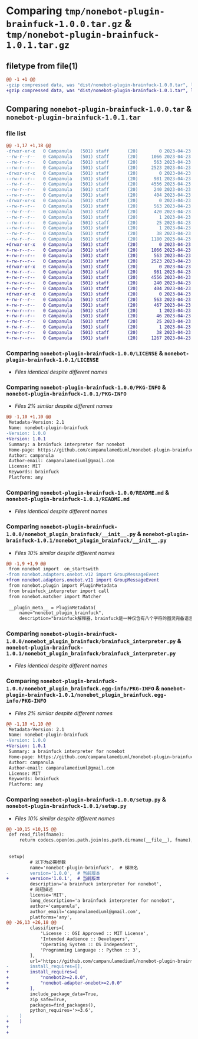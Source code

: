 # Comparing `tmp/nonebot-plugin-brainfuck-1.0.0.tar.gz` & `tmp/nonebot-plugin-brainfuck-1.0.1.tar.gz`

## filetype from file(1)

```diff
@@ -1 +1 @@
-gzip compressed data, was "dist/nonebot-plugin-brainfuck-1.0.0.tar", last modified: Sun Apr 23 03:37:49 2023, max compression
+gzip compressed data, was "dist/nonebot-plugin-brainfuck-1.0.1.tar", last modified: Sun Apr 23 04:11:10 2023, max compression
```

## Comparing `nonebot-plugin-brainfuck-1.0.0.tar` & `nonebot-plugin-brainfuck-1.0.1.tar`

### file list

```diff
@@ -1,17 +1,18 @@
-drwxr-xr-x   0 Campanula   (501) staff       (20)        0 2023-04-23 03:37:49.962647 nonebot-plugin-brainfuck-1.0.0/
--rw-r--r--   0 Campanula   (501) staff       (20)     1066 2023-04-23 03:08:01.000000 nonebot-plugin-brainfuck-1.0.0/LICENSE
--rw-r--r--   0 Campanula   (501) staff       (20)      563 2023-04-23 03:37:49.962381 nonebot-plugin-brainfuck-1.0.0/PKG-INFO
--rw-r--r--   0 Campanula   (501) staff       (20)     2523 2023-04-23 03:22:10.000000 nonebot-plugin-brainfuck-1.0.0/README.md
-drwxr-xr-x   0 Campanula   (501) staff       (20)        0 2023-04-23 03:37:49.959606 nonebot-plugin-brainfuck-1.0.0/nonebot_plugin_brainfuck/
--rw-r--r--   0 Campanula   (501) staff       (20)      981 2023-04-23 03:09:37.000000 nonebot-plugin-brainfuck-1.0.0/nonebot_plugin_brainfuck/__init__.py
--rw-r--r--   0 Campanula   (501) staff       (20)     4556 2023-04-23 02:41:05.000000 nonebot-plugin-brainfuck-1.0.0/nonebot_plugin_brainfuck/brainfuck_interpreter.py
--rw-r--r--   0 Campanula   (501) staff       (20)      240 2023-04-23 02:06:44.000000 nonebot-plugin-brainfuck-1.0.0/nonebot_plugin_brainfuck/error_info.py
--rw-r--r--   0 Campanula   (501) staff       (20)      404 2023-04-23 03:09:37.000000 nonebot-plugin-brainfuck-1.0.0/nonebot_plugin_brainfuck/test.py
-drwxr-xr-x   0 Campanula   (501) staff       (20)        0 2023-04-23 03:37:49.961808 nonebot-plugin-brainfuck-1.0.0/nonebot_plugin_brainfuck.egg-info/
--rw-r--r--   0 Campanula   (501) staff       (20)      563 2023-04-23 03:37:49.000000 nonebot-plugin-brainfuck-1.0.0/nonebot_plugin_brainfuck.egg-info/PKG-INFO
--rw-r--r--   0 Campanula   (501) staff       (20)      420 2023-04-23 03:37:49.000000 nonebot-plugin-brainfuck-1.0.0/nonebot_plugin_brainfuck.egg-info/SOURCES.txt
--rw-r--r--   0 Campanula   (501) staff       (20)        1 2023-04-23 03:37:49.000000 nonebot-plugin-brainfuck-1.0.0/nonebot_plugin_brainfuck.egg-info/dependency_links.txt
--rw-r--r--   0 Campanula   (501) staff       (20)       25 2023-04-23 03:37:49.000000 nonebot-plugin-brainfuck-1.0.0/nonebot_plugin_brainfuck.egg-info/top_level.txt
--rw-r--r--   0 Campanula   (501) staff       (20)        1 2023-04-23 03:33:33.000000 nonebot-plugin-brainfuck-1.0.0/nonebot_plugin_brainfuck.egg-info/zip-safe
--rw-r--r--   0 Campanula   (501) staff       (20)       38 2023-04-23 03:37:49.962741 nonebot-plugin-brainfuck-1.0.0/setup.cfg
--rw-r--r--   0 Campanula   (501) staff       (20)     1180 2023-04-23 03:37:49.000000 nonebot-plugin-brainfuck-1.0.0/setup.py
+drwxr-xr-x   0 Campanula   (501) staff       (20)        0 2023-04-23 04:11:10.019915 nonebot-plugin-brainfuck-1.0.1/
+-rw-r--r--   0 Campanula   (501) staff       (20)     1066 2023-04-23 03:08:01.000000 nonebot-plugin-brainfuck-1.0.1/LICENSE
+-rw-r--r--   0 Campanula   (501) staff       (20)      563 2023-04-23 04:11:10.019664 nonebot-plugin-brainfuck-1.0.1/PKG-INFO
+-rw-r--r--   0 Campanula   (501) staff       (20)     2523 2023-04-23 03:22:10.000000 nonebot-plugin-brainfuck-1.0.1/README.md
+drwxr-xr-x   0 Campanula   (501) staff       (20)        0 2023-04-23 04:11:10.017245 nonebot-plugin-brainfuck-1.0.1/nonebot_plugin_brainfuck/
+-rw-r--r--   0 Campanula   (501) staff       (20)      981 2023-04-23 03:50:36.000000 nonebot-plugin-brainfuck-1.0.1/nonebot_plugin_brainfuck/__init__.py
+-rw-r--r--   0 Campanula   (501) staff       (20)     4556 2023-04-23 02:41:05.000000 nonebot-plugin-brainfuck-1.0.1/nonebot_plugin_brainfuck/brainfuck_interpreter.py
+-rw-r--r--   0 Campanula   (501) staff       (20)      240 2023-04-23 02:06:44.000000 nonebot-plugin-brainfuck-1.0.1/nonebot_plugin_brainfuck/error_info.py
+-rw-r--r--   0 Campanula   (501) staff       (20)      404 2023-04-23 03:09:37.000000 nonebot-plugin-brainfuck-1.0.1/nonebot_plugin_brainfuck/test.py
+drwxr-xr-x   0 Campanula   (501) staff       (20)        0 2023-04-23 04:11:10.019306 nonebot-plugin-brainfuck-1.0.1/nonebot_plugin_brainfuck.egg-info/
+-rw-r--r--   0 Campanula   (501) staff       (20)      563 2023-04-23 04:11:09.000000 nonebot-plugin-brainfuck-1.0.1/nonebot_plugin_brainfuck.egg-info/PKG-INFO
+-rw-r--r--   0 Campanula   (501) staff       (20)      467 2023-04-23 04:11:09.000000 nonebot-plugin-brainfuck-1.0.1/nonebot_plugin_brainfuck.egg-info/SOURCES.txt
+-rw-r--r--   0 Campanula   (501) staff       (20)        1 2023-04-23 04:11:09.000000 nonebot-plugin-brainfuck-1.0.1/nonebot_plugin_brainfuck.egg-info/dependency_links.txt
+-rw-r--r--   0 Campanula   (501) staff       (20)       46 2023-04-23 04:11:09.000000 nonebot-plugin-brainfuck-1.0.1/nonebot_plugin_brainfuck.egg-info/requires.txt
+-rw-r--r--   0 Campanula   (501) staff       (20)       25 2023-04-23 04:11:09.000000 nonebot-plugin-brainfuck-1.0.1/nonebot_plugin_brainfuck.egg-info/top_level.txt
+-rw-r--r--   0 Campanula   (501) staff       (20)        1 2023-04-23 04:11:09.000000 nonebot-plugin-brainfuck-1.0.1/nonebot_plugin_brainfuck.egg-info/zip-safe
+-rw-r--r--   0 Campanula   (501) staff       (20)       38 2023-04-23 04:11:10.020002 nonebot-plugin-brainfuck-1.0.1/setup.cfg
+-rw-r--r--   0 Campanula   (501) staff       (20)     1267 2023-04-23 04:11:09.000000 nonebot-plugin-brainfuck-1.0.1/setup.py
```

### Comparing `nonebot-plugin-brainfuck-1.0.0/LICENSE` & `nonebot-plugin-brainfuck-1.0.1/LICENSE`

 * *Files identical despite different names*

### Comparing `nonebot-plugin-brainfuck-1.0.0/PKG-INFO` & `nonebot-plugin-brainfuck-1.0.1/PKG-INFO`

 * *Files 2% similar despite different names*

```diff
@@ -1,10 +1,10 @@
 Metadata-Version: 2.1
 Name: nonebot-plugin-brainfuck
-Version: 1.0.0
+Version: 1.0.1
 Summary: a brainfuck interpreter for nonebot
 Home-page: https://github.com/campanulamediuml/nonebot-plugin-brainfuck
 Author: campanula
 Author-email: campanulamediuml@gmail.com
 License: MIT
 Keywords: brainfuck
 Platform: any
```

### Comparing `nonebot-plugin-brainfuck-1.0.0/README.md` & `nonebot-plugin-brainfuck-1.0.1/README.md`

 * *Files identical despite different names*

### Comparing `nonebot-plugin-brainfuck-1.0.0/nonebot_plugin_brainfuck/__init__.py` & `nonebot-plugin-brainfuck-1.0.1/nonebot_plugin_brainfuck/__init__.py`

 * *Files 10% similar despite different names*

```diff
@@ -1,9 +1,9 @@
 from nonebot import  on_startswith
-from nonebot.adapters.onebot.v12 import GroupMessageEvent
+from nonebot.adapters.onebot.v11 import GroupMessageEvent
 from nonebot.plugin import PluginMetadata
 from brainfuck_interpreter import call
 from nonebot.matcher import Matcher
 
 __plugin_meta__ = PluginMetadata(
     name="nonebot_plugin_brainfuck",
     description="brainfuck解释器，brainfuck是一种仅含有八个字符的图灵完备语言",
```

### Comparing `nonebot-plugin-brainfuck-1.0.0/nonebot_plugin_brainfuck/brainfuck_interpreter.py` & `nonebot-plugin-brainfuck-1.0.1/nonebot_plugin_brainfuck/brainfuck_interpreter.py`

 * *Files identical despite different names*

### Comparing `nonebot-plugin-brainfuck-1.0.0/nonebot_plugin_brainfuck.egg-info/PKG-INFO` & `nonebot-plugin-brainfuck-1.0.1/nonebot_plugin_brainfuck.egg-info/PKG-INFO`

 * *Files 2% similar despite different names*

```diff
@@ -1,10 +1,10 @@
 Metadata-Version: 2.1
 Name: nonebot-plugin-brainfuck
-Version: 1.0.0
+Version: 1.0.1
 Summary: a brainfuck interpreter for nonebot
 Home-page: https://github.com/campanulamediuml/nonebot-plugin-brainfuck
 Author: campanula
 Author-email: campanulamediuml@gmail.com
 License: MIT
 Keywords: brainfuck
 Platform: any
```

### Comparing `nonebot-plugin-brainfuck-1.0.0/setup.py` & `nonebot-plugin-brainfuck-1.0.1/setup.py`

 * *Files 10% similar despite different names*

```diff
@@ -10,15 +10,15 @@
 def read_file(fname):
     return codecs.open(os.path.join(os.path.dirname(__file__), fname), encoding='utf-8').read()
 
 
 setup(
         # 以下为必需参数
         name='nonebot-plugin-brainfuck',  # 模块名
-        version='1.0.0',  # 当前版本
+        version='1.0.1',  # 当前版本
         description='a brainfuck interpreter for nonebot',
         # 简短描述
         license='MIT',
         long_description='a brainfuck interpreter for nonebot',
         author='campanula',
         author_email='campanulamediuml@gmail.com',
         platforms='any',
@@ -26,13 +26,18 @@
         classifiers=[
             'License :: OSI Approved :: MIT License',
             'Intended Audience :: Developers',
             'Operating System :: OS Independent',
             'Programming Language :: Python :: 3',
         ],
         url='https://github.com/campanulamediuml/nonebot-plugin-brainfuck',
-        install_requires=[],
+        install_requires=[
+            "nonebot2>=2.0.0",
+            "nonebot-adapter-onebot>=2.0.0"
+        ],
         include_package_data=True,
         zip_safe=True,
         packages=find_packages(),
         python_requires='>=3.6',
-    )
+    )
+
+
```

